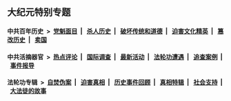 ## 大纪元特别专题

#### 中共百年历史 &nbsp;>&nbsp; [党魁面目](indexes/nf1176107/README.md?05110430) &nbsp;| &nbsp; [杀人历史](indexes/nf1176106/README.md?05110430) &nbsp;| &nbsp; [破坏传统和道德](indexes/nf1176106/README.md?05110430) &nbsp;| &nbsp; [迫害文化精英](indexes/nf1176111/README.md?05110430) &nbsp;| &nbsp; [篡改历史](indexes/nf1176115/README.md?05110430) &nbsp;| &nbsp; [卖国](indexes/nf1176117/README.md?05110430) 

#### 中共活摘器官 &nbsp;>&nbsp; [热点评论](indexes/nf5879/README.md?05110430) &nbsp;| &nbsp; [国际调查](indexes/nf5947/README.md?05110430) &nbsp;| &nbsp; [最新活动](indexes/nf5883/README.md?05110430) &nbsp;| &nbsp; [法轮功遭遇](indexes/nf5881/README.md?05110430) &nbsp;| &nbsp; [追查案例](indexes/nf5880/README.md?05110430) &nbsp;| &nbsp; [事件报导](indexes/nf5877/README.md?05110430) 

#### 法轮功专辑 &nbsp;>&nbsp; [自焚伪案](indexes/nf5562/README.md?05110430) &nbsp;| &nbsp; [迫害真相](indexes/nf4379/README.md?05110430) &nbsp;| &nbsp; [历史事件回顾](indexes/nf5793/README.md?05110430) &nbsp;| &nbsp; [真相特辑](indexes/nf4389/README.md?05110430) &nbsp;| &nbsp; [社会支持](indexes/nf4386/README.md?05110430) &nbsp;| &nbsp; [大法徒的故事](indexes/nf1147481/README.md?05110430) 
